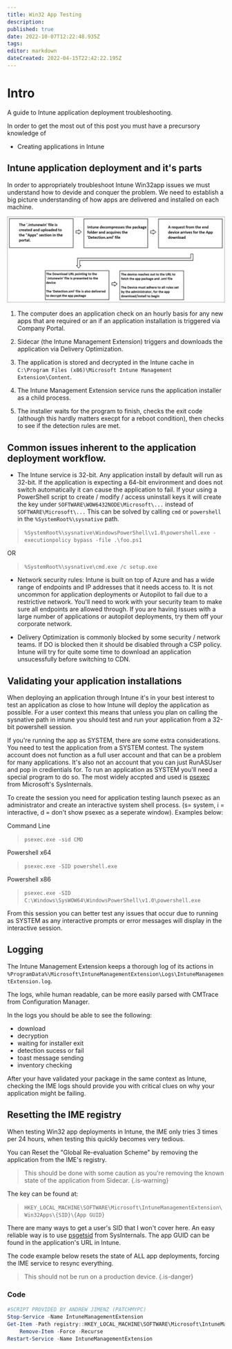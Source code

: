 ```yaml
---
title: Win32 App Testing
description: 
published: true
date: 2022-10-07T12:22:48.935Z
tags: 
editor: markdown
dateCreated: 2022-04-15T22:42:22.195Z
---
```


# Intro

A guide to Intune application deployment troubleshooting.

In order to get the most out of this post you must have a precursory knowledge of

- Creating applications in Intune

## Intune application deployment and it's parts

In order to appropriately troubleshoot Intune Win32app issues we must understand how to devide and conquer the problem. We need to establish a big picture understanding of how apps are delivered and installed on each machine.

![win32-delivery-flow.png](/win32-delivery-flow.png)

1. The computer does an application check on an hourly basis for any new apps that are required or an if an application installation is triggered via Company Portal.

2. Sidecar (the Intune Management Extension) triggers and downloads the application via Delivery Optimization.

3. The application is stored and decrypted in the Intune cache in `C:\Program Files (x86)\Microsoft Intune Management Extension\Content`.

4. The Intune Management Extension service runs the application installer as a child process.

5. The installer waits for the program to finish, checks the exit code (although this hardly matters execpt for a reboot condition), then checks to see if the detection rules are met.

## Common issues inherent to the application deployment workflow.

- The Intune service is 32-bit. Any application install by default will run as 32-bit. If the application is expecting a 64-bit environment and does not switch automatically it can cause the application to fail. If your using a PowerShell script to create / modify / access uninstall keys it will create the key under `SOFTWARE\WOW6432NODE\Microsoft\...` instead of `SOFTWARE\Microsoft\...` This can be solved by calling `cmd` or `powershell` in the `%SystemRoot%\sysnative` path.

> `%SystemRoot%\sysnative\WindowsPowerShell\v1.0\powershell.exe -executionpolicy bypass -file .\foo.ps1`

OR

> `%SystemRoot%\sysnative\cmd.exe /c setup.exe`


- Network security rules: Intune is built on top of Azure and has a wide range of endpoints and IP addresses that it needs access to. It is not uncommon for application deployments or Autopilot to fail due to a restrictive network. You'll need to work with your security team to make sure all endpoints are allowed through. If you are having issues with a large number of applications or autopilot deployments, try them off your corporate network.

- Delivery Optimization is commonly blocked by some security / network teams. If DO is blocked then it should be disabled through a CSP policy. Intune will try for quite some time to download an application unsucessfully before switching to CDN.

## Validating your application installations

When deploying an application through Intune it's in your best interest to test an application as close to how Intune will deploy the application as possible. For a user context this means that  unless you plan on calling the sysnative path in intune you should test and run your application from a 32-bit powershell session.

If you're running the app as SYSTEM, there are some extra considerations. You need to test the application from a SYSTEM contest. The system account does not function as a full user account and that can be a problem for many applications. It's also not an account that you can just RunASUser and pop in credientials for. To run an application as SYSTEM you'll need a special program to do so. The most widely accpted and used is [psexec](https://learn.microsoft.com/sysinternals/downloads/psexec) from Microsoft's SysInternals.

To create the session you need for application testing launch psexec as an administrator and create an interactive system shell process. (s= system, i = interactive, d = don't show psexec as a seperate window). Examples below:

Command Line

> `psexec.exe -sid CMD`

Powershell x64

> `psexec.exe -SID powershell.exe`

Powershell x86

> `psexec.exe -SID C:\Windows\SysWOW64\WindowsPowerShell\v1.0\powershell.exe`

From this session you can better test any issues that occur due to running as SYSTEM as any interactive prompts or error messages will display in the interactive session.

## Logging

The Intune Management Extension keeps a thorough log of its actions in `%ProgramData%\Microsoft\IntuneManagementExtension\Logs\IntuneManagementExtension.log`.

The logs, while human readable, can be more easily parsed with CMTrace from Configuration Manager.

In the logs you should be able to see the following:

- download
- decryption
- waiting for installer exit
- detection sucess or fail
- toast message sending
- inventory checking

After your have validated your package in the same context as Intune, checking the IME logs should provide you with critical clues on why your application might be failing.

## Resetting the IME registry

When testing Win32 app deployments in Intune, the IME only tries 3 times per 24 hours, when testing this quickly becomes very tedious.

You can Reset the "Global Re-evaluation Scheme" by removing the application from the IME's registry.

> This should be done with some caution as you're removing the known state of the application from Sidecar.
{.is-warning}

The key can be found at:
> `HKEY_LOCAL_MACHINE\SOFTWARE\Microsoft\IntuneManagementExtension\Win32Apps\{SID}\{App GUID}`

There are many ways to get a user's SID that I won't cover here. An easy reliable way is to use [psgetsid](https://learn.microsoft.com/sysinternals/downloads/psgetsid) from SysInternals. The app GUID can be found in the application's URL in Intune.

The code example below resets the state of ALL app deployments, forcing the IME service to resync everything.
> 
> This should not be run on a production device.
{.is-danger}

### Code
```powershell
#SCRIPT PROVIDED BY ANDREW JIMENZ (PATCHMYPC)
Stop-Service -Name IntuneManagementExtension
Get-Item -Path registry::HKEY_LOCAL_MACHINE\SOFTWARE\Microsoft\IntuneManagementExtension\win32App* |
    Remove-Item -Force -Recurse
Restart-Service -Name IntuneManagementExtension
```
